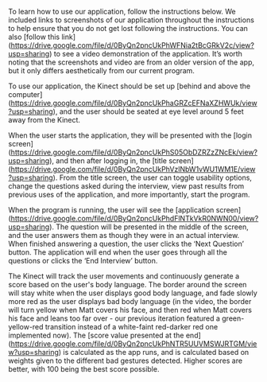 To learn how to use our application, follow the instructions below. We included
links to screenshots of our application throughout the instructions to help
ensure that you do not get lost following the instructions. You can also [follow
this link]
(https://drive.google.com/file/d/0ByQn2pncUkPhWFNia2tBcGRkV2c/view?usp=sharing) 
to see a video demonstration of the application. It’s worth noting that the 
screenshots and video are from an older version of the app, but it only differs 
aesthetically from our current program.

To use our application, the Kinect should be set up [behind and above the
computer]
(https://drive.google.com/file/d/0ByQn2pncUkPhaGRZcEFNaXZHWUk/view?usp=sharing), 
and the user should be seated at eye level around 5 feet away from the Kinect.

When the user starts the application, they will be presented with the [login 
screen]
(https://drive.google.com/file/d/0ByQn2pncUkPhS05ObDZRZzZNcEk/view?usp=sharing), 
and then after logging in, the [title screen]
(https://drive.google.com/file/d/0ByQn2pncUkPhVzlNbW1vWU1WM1E/view?usp=sharing). 
From the title screen, the user can toggle usability options, change the 
questions asked during the interview, view past results from previous uses of the 
application, and more importantly, start the program.

When the program is running, the user will see the [application screen]
(https://drive.google.com/file/d/0ByQn2pncUkPhdFlNTkVkR0NWN00/view?usp=sharing). 
The question will be presented in the middle of the screen, and the user answers
them as though they were in an actual interview. When finished answering a 
question, the user clicks the ‘Next Question’ button. The application will end 
when the user goes through all the questions or clicks the ‘End Interview’ 
button.

The Kinect will track the user movements and continuously generate a score based 
on the user's body language. The border around the screen will stay white when 
the user displays good body language, and fade slowly more red as the user 
displays bad body language (in the video, the border will turn yellow when Matt 
covers his face, and then red when Matt covers his face and leans too far over - 
our previous iteration featured a green-yellow-red transition instead of a 
white-faint red-darker red one implemented now). The [score value presented at the 
end]
(https://drive.google.com/file/d/0ByQn2pncUkPhNTR5UUVMSWJRTGM/view?usp=sharing) 
is calculated as the app runs, and is calculated based on weights given to 
the different bad gestures detected. Higher scores are better, with 100 being the 
best score possible.

